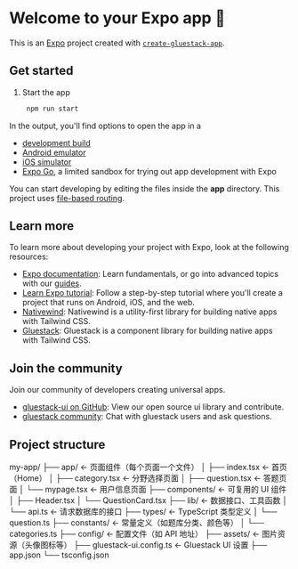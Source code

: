 # Welcome to your Expo app 👋

This is an [Expo](https://expo.dev) project created with [`create-gluestack-app`](https://www.npmjs.com/package/create-gluestack).

## Get started

1. Start the app

   ```bash
    npm run start
   ```

In the output, you'll find options to open the app in a

- [development build](https://docs.expo.dev/develop/development-builds/introduction/)
- [Android emulator](https://docs.expo.dev/workflow/android-studio-emulator/)
- [iOS simulator](https://docs.expo.dev/workflow/ios-simulator/)
- [Expo Go](https://expo.dev/go), a limited sandbox for trying out app development with Expo

You can start developing by editing the files inside the **app** directory. This project uses [file-based routing](https://docs.expo.dev/router/introduction).

## Learn more

To learn more about developing your project with Expo, look at the following resources:

- [Expo documentation](https://docs.expo.dev/): Learn fundamentals, or go into advanced topics with our [guides](https://docs.expo.dev/guides).
- [Learn Expo tutorial](https://docs.expo.dev/tutorial/introduction/): Follow a step-by-step tutorial where you'll create a project that runs on Android, iOS, and the web.
- [Nativewind](https://www.nativewind.dev/): Nativewind is a utility-first library for building native apps with Tailwind CSS.
- [Gluestack](https://gluestack.io/): Gluestack is a component library for building native apps with Tailwind CSS.

## Join the community

Join our community of developers creating universal apps.

- [gluestack-ui on GitHub](https://github.com/gluestack/gluestack-ui): View our open source ui library and contribute.
- [gluestack community](https://discord.com/channels/1050761204852858900/1336392784168484914): Chat with gluestack users and ask questions.

## Project structure
my-app/
├── app/                    ← 页面组件（每个页面一个文件）
│   ├── index.tsx           ← 首页（Home）
│   ├── category.tsx        ← 分野选择页面
│   ├── question.tsx        ← 答题页面
│   └── mypage.tsx          ← 用户信息页面
├── components/             ← 可复用的 UI 组件
│   ├── Header.tsx
│   └── QuestionCard.tsx
├── lib/                    ← 数据接口、工具函数
│   └── api.ts              ← 请求数据库的接口
├── types/                  ← TypeScript 类型定义
│   └── question.ts
├── constants/              ← 常量定义（如题库分类、颜色等）
│   └── categories.ts
├── config/                 ← 配置文件（如 API 地址）
├── assets/                 ← 图片资源（头像图标等）
├── gluestack-ui.config.ts  ← Gluestack UI 设置
├── app.json
└── tsconfig.json

